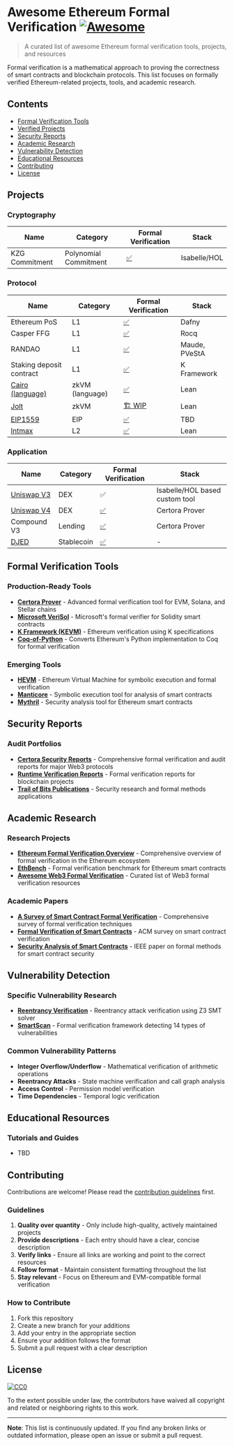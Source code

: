 # Awesome Ethereum Formal Verification [![Awesome](https://awesome.re/badge.svg)](https://awesome.re)

> A curated list of awesome Ethereum formal verification tools, projects, and resources

Formal verification is a mathematical approach to proving the correctness of smart contracts and blockchain protocols. This list focuses on formally verified Ethereum-related projects, tools, and academic research.

## Contents

- [Formal Verification Tools](#formal-verification-tools)
- [Verified Projects](#verified-projects)
- [Security Reports](#security-reports)
- [Academic Research](#academic-research)
- [Vulnerability Detection](#vulnerability-detection)
- [Educational Resources](#educational-resources)
- [Contributing](#contributing)
- [License](#license)

## Projects
### Cryptography

| Name | Category | Formal Verification | Stack |
| ---- | ---- | ---- | ---- |
| KZG Commitment | Polynomial Commitment | [✅](https://github.com/tobias-rothmann/Polynomial-Commitment-Schemes) | Isabelle/HOL |

### Protocol

| Name | Category | Formal Verification | Stack |
| ---- | ---- | ---- | ---- |
| Ethereum PoS | L1 | [✅](https://github.com/ConsenSys/eth2.0-dafny) | Dafny |
| Casper FFG | L1 | [✅](https://github.com/runtimeverification/casper-proofs) | Rocq |
| RANDAO | L1 | [✅](https://github.com/runtimeverification/rdao-smc) | Maude, PVeStA |
| Staking deposit contract | L1 | [✅](https://github.com/runtimeverification/deposit-contract-verification) | K Framework |
| [Cairo (language)](https://github.com/starkware-libs/cairo-lang) | zkVM (language) | [✅](https://github.com/starkware-libs/formal-proofs) | Lean |
| [Jolt](https://github.com/a16z/jolt) | zkVM | [🏗️ WIP](https://github.com/GaloisInc/zk-lean) | Lean |
| [EIP1559](https://ieeexplore.ieee.org/document/9842730) | EIP | [✅](https://ieeexplore.ieee.org/document/9842730) | TBD |
| [Intmax](https://github.com/InternetMaximalism) | L2 | [✅](https://github.com/NethermindEth/FVIntmax) | Lean |


### Application

| Name | Category | Formal Verification | Stack |
| ---- | ---- | ---- | ---- |
| [Uniswap V3](https://github.com/Uniswap/v3-core) | DEX | ✅ | Isabelle/HOL based custom tool |
| [Uniswap V4](https://github.com/Uniswap/v4-core) | DEX | [✅](https://certora.cdn.prismic.io/certora/Z4UNepbqstJ99YI5_InformedeSeguridadUniswapV4.pdf) | Certora Prover |
| Compound V3 | Lending | [✅](https://certora.cdn.prismic.io/certora/e7ca6508-fad8-4a41-8588-b3312d8b750e_Compound+Report.pdf) | Certora Prover |
| [DJED](https://djed.one/)  | Stablecoin | [✅](https://iohk.io/en/research/library/papers/djed-a-formally-verified-crypto-backed-pegged-algorithmic-stablecoin/) | - |


## Formal Verification Tools

### Production-Ready Tools

- **[Certora Prover](https://www.certora.com/)** - Advanced formal verification tool for EVM, Solana, and Stellar chains
- **[Microsoft VeriSol](https://github.com/microsoft/verisol)** - Microsoft's formal verifier for Solidity smart contracts
- **[K Framework (KEVM)](https://github.com/kframework/evm-semantics)** - Ethereum verification using K specifications
- **[Coq-of-Python](https://github.com/formal-land/coq-of-python)** - Converts Ethereum's Python implementation to Coq for formal verification

### Emerging Tools

- **[HEVM](https://github.com/dapphub/dapptools/tree/master/src/hevm)** - Ethereum Virtual Machine for symbolic execution and formal verification
- **[Manticore](https://github.com/trailofbits/manticore)** - Symbolic execution tool for analysis of smart contracts
- **[Mythril](https://github.com/ConsenSys/mythril)** - Security analysis tool for Ethereum smart contracts

## Security Reports

### Audit Portfolios

- **[Certora Security Reports](https://www.certora.com/reports)** - Comprehensive formal verification and audit reports for major Web3 protocols
- **[Runtime Verification Reports](https://runtimeverification.com/smartcontract)** - Formal verification reports for blockchain projects
- **[Trail of Bits Publications](https://blog.trailofbits.com/)** - Security research and formal methods applications

## Academic Research

### Research Projects

- **[Ethereum Formal Verification Overview](https://github.com/leonardoalt/ethereum_formal_verification_overview)** - Comprehensive overview of formal verification in the Ethereum ecosystem
- **[EthBench](https://github.com/ucsb-seclab/ethbench)** - Formal verification benchmark for Ethereum smart contracts
- **[Awesome Web3 Formal Verification](https://github.com/saeidshirazi/Awesome-Smart-Contract-Security-Tools)** - Curated list of Web3 formal verification resources

### Academic Papers

- **[A Survey of Smart Contract Formal Verification](https://arxiv.org/abs/1909.07633)** - Comprehensive survey of formal verification techniques
- **[Formal Verification of Smart Contracts](https://dl.acm.org/doi/10.1145/3243734.3243795)** - ACM survey on smart contract verification
- **[Security Analysis of Smart Contracts](https://ieeexplore.ieee.org/document/8449446)** - IEEE paper on formal methods for smart contract security

## Vulnerability Detection

### Specific Vulnerability Research

- **[Reentrancy Verification](https://github.com/ConsenSys/mythril)** - Reentrancy attack verification using Z3 SMT solver
- **[SmartScan](https://github.com/smartdec/smartcheck)** - Formal verification framework detecting 14 types of vulnerabilities

### Common Vulnerability Patterns

- **Integer Overflow/Underflow** - Mathematical verification of arithmetic operations
- **Reentrancy Attacks** - State machine verification and call graph analysis
- **Access Control** - Permission model verification
- **Time Dependencies** - Temporal logic verification


## Educational Resources

### Tutorials and Guides

- TBD

## Contributing

Contributions are welcome! Please read the [contribution guidelines](CONTRIBUTING.md) first.

### Guidelines

1. **Quality over quantity** - Only include high-quality, actively maintained projects
2. **Provide descriptions** - Each entry should have a clear, concise description
3. **Verify links** - Ensure all links are working and point to the correct resources
4. **Follow format** - Maintain consistent formatting throughout the list
5. **Stay relevant** - Focus on Ethereum and EVM-compatible formal verification

### How to Contribute

1. Fork this repository
2. Create a new branch for your additions
3. Add your entry in the appropriate section
4. Ensure your addition follows the format
5. Submit a pull request with a clear description

## License

[![CC0](https://mirrors.creativecommons.org/presskit/buttons/88x31/svg/cc-zero.svg)](https://creativecommons.org/publicdomain/zero/1.0/)

To the extent possible under law, the contributors have waived all copyright and related or neighboring rights to this work.

---

**Note**: This list is continuously updated. If you find any broken links or outdated information, please open an issue or submit a pull request.
